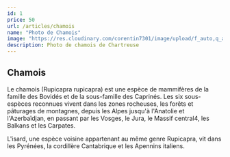 ```yaml
---
id: 1
price: 50
url: /articles/chamois
name: "Photo de Chamois"
image: "https://res.cloudinary.com/corentin7301/image/upload/f_auto,q_auto/v1/corentinperroux.fr/animaliere/chamois1_lce1ei.jpg"
description: Photo de chamois de Chartreuse
---
```


## Chamois

Le chamois (Rupicapra rupicapra) est une espèce de mammifères de la famille des Bovidés et de la sous-famille des Caprinés. Les six sous-espèces reconnues vivent dans les zones rocheuses, les forêts et pâturages de montagnes, depuis les Alpes jusqu'à l'Anatolie et l'Azerbaïdjan, en passant par les Vosges, le Jura, le Massif central4, les Balkans et les Carpates.

L'isard, une espèce voisine appartenant au même genre Rupicapra, vit dans les Pyrénées, la cordillère Cantabrique et les Apennins italiens.